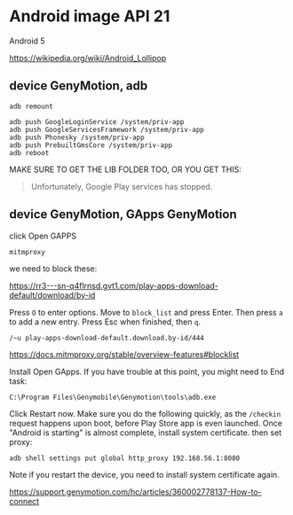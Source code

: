 # Android image API 21

Android 5

<https://wikipedia.org/wiki/Android_Lollipop>

## device GenyMotion, adb

~~~
adb remount

adb push GoogleLoginService /system/priv-app
adb push GoogleServicesFramework /system/priv-app
adb push Phonesky /system/priv-app
adb push PrebuiltGmsCore /system/priv-app
adb reboot
~~~

MAKE SURE TO GET THE LIB FOLDER TOO, OR YOU GET THIS:

> Unfortunately, Google Play services has stopped.

## device GenyMotion, GApps GenyMotion

click Open GAPPS

~~~
mitmproxy
~~~

we need to block these:

https://rr3---sn-q4flrnsd.gvt1.com/play-apps-download-default/download/by-id

Press `O` to enter options. Move to `block_list` and press Enter. Then press
`a` to add a new entry. Press Esc when finished, then `q`.

~~~
/~u play-apps-download-default.download.by-id/444
~~~

https://docs.mitmproxy.org/stable/overview-features#blocklist

Install Open GApps. If you have trouble at this point, you might need to End
task:

~~~
C:\Program Files\Genymobile\Genymotion\tools\adb.exe
~~~

Click Restart now. Make sure you do the following quickly, as the `/checkin`
request happens upon boot, before Play Store app is even launched. Once
"Android is starting" is almost complete, install system certificate. then set
proxy:

~~~
adb shell settings put global http_proxy 192.168.56.1:8080
~~~

Note if you restart the device, you need to install system certificate again.

https://support.genymotion.com/hc/articles/360002778137-How-to-connect
